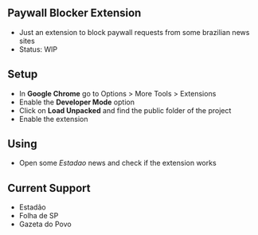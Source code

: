 ## Paywall Blocker Extension

- Just an extension to block paywall requests from some brazilian news sites
- Status: WIP

## Setup

- In **Google Chrome** go to Options > More Tools > Extensions
- Enable the **Developer Mode** option
- Click on **Load Unpacked** and find the public folder of the project
- Enable the extension

## Using

- Open some _Estadao_ news and check if the extension works

## Current Support
- Estadão
- Folha de SP
- Gazeta do Povo
